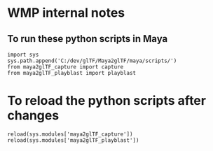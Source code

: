 # WMP internal notes

## To run these python scripts in Maya

    import sys
    sys.path.append('C:/dev/glTF/Maya2glTF/maya/scripts/')
    from maya2glTF_capture import capture
    from maya2glTF_playblast import playblast

# To reload the python scripts after changes

    reload(sys.modules['maya2glTF_capture'])
    reload(sys.modules['maya2glTF_playblast'])



